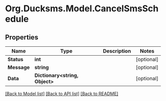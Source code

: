 
# Org.Ducksms.Model.CancelSmsSchedule

## Properties

Name | Type | Description | Notes
------------ | ------------- | ------------- | -------------
**Status** | **int** |  | [optional] 
**Message** | **string** |  | [optional] 
**Data** | **Dictionary&lt;string, Object&gt;** |  | [optional] 

[[Back to Model list]](../README.md#documentation-for-models)
[[Back to API list]](../README.md#documentation-for-api-endpoints)
[[Back to README]](../README.md)

